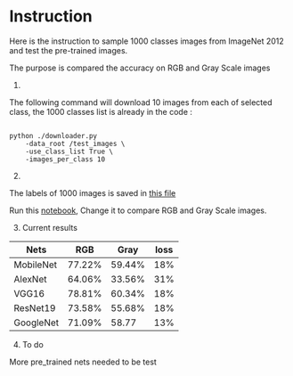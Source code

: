 # Instruction

Here is the instruction to sample 1000 classes images from ImageNet 2012 and test the pre-trained images.

The purpose is compared the accuracy on RGB and Gray Scale images

1. 

The following command will download 10 images from each of selected class, the 1000 classes list is already in the code :

```

python ./downloader.py 
    -data_root /test_images \
    -use_class_list True \
    -images_per_class 10
```

2. 

The labels of 1000 images is saved in [this file](https://github.com/Chuqiao2333/test_on_mobile_net/blob/master/imagenet_class_index.json)

Run this [notebook](https://github.com/Chuqiao2333/test_on_mobile_net/blob/master/test_RGB%26Gray.ipynb), Change it to compare RGB and Gray Scale images.

3. Current results

|Nets   |RGB|Gray|loss|
|--        |-- |--  |--|
|MobileNet     |77.22%   |59.44%|18%|
|AlexNet     |64.06%   |33.56%|31%|
|VGG16  |78.81%|60.34%|18%|
|ResNet19|73.58%|55.68%|18%|
|GoogleNet|71.09%|58.77|13%|

4. To do

More pre_trained nets needed to be test
